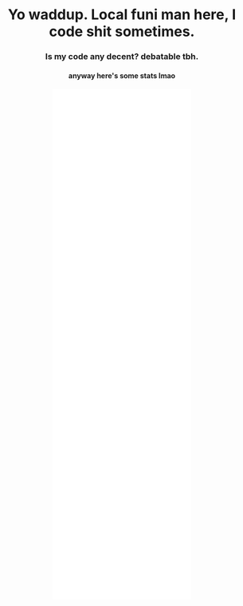 <h1 align="center">Yo waddup. Local funi man here, I code shit sometimes.</h1>
<h3 align="center">Is my code any decent? debatable tbh.</h2>
<h4 align="center">anyway here's some stats lmao</h3>

<p align="center">
  <img align="center" alt="Metrics" src="https://github.com/Godson777/Godson777/blob/main/github-metrics.svg" />
</p>
<!--
**Godson777/Godson777** is a ✨ _special_ ✨ repository because its `README.md` (this file) appears on your GitHub profile.

Here are some ideas to get you started:

- 🔭 I’m currently working on ...
- 🌱 I’m currently learning ...
- 👯 I’m looking to collaborate on ...
- 🤔 I’m looking for help with ...
- 💬 Ask me about ...
- 📫 How to reach me: ...
- 😄 Pronouns: ...
- ⚡ Fun fact: ...
-->
